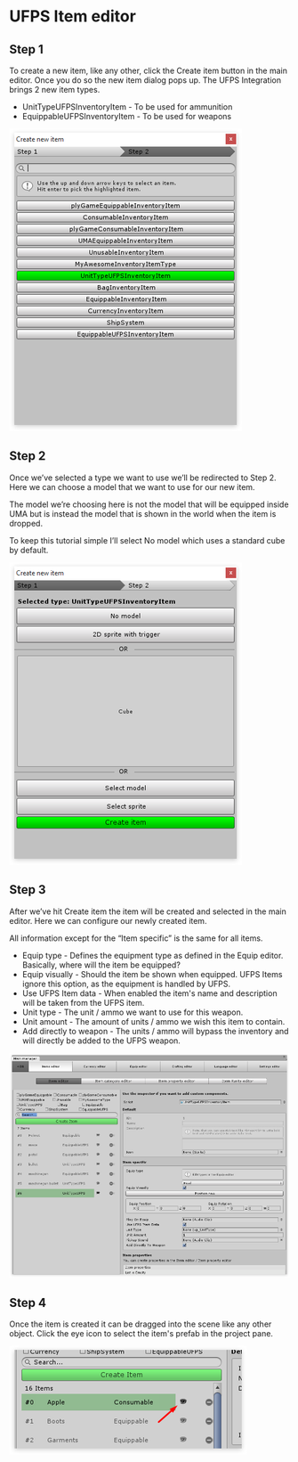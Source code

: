 # UFPS Item editor

## Step 1

To create a new item, like any other, click the Create item button in the main editor. Once you do so the new item dialog pops up. The UFPS Integration brings 2 new item types.

- UnitTypeUFPSInventoryItem - To be used for ammunition
- EquippableUFPSInventoryItem - To be used for weapons

![](Assets/CreateItemStep1.png)

## Step 2

Once we’ve selected a type we want to use we’ll be redirected to Step 2. Here we can choose a model that we want to use for our new item.

The model we’re choosing here is not the model that will be equipped inside UMA but is instead the model that is shown in the world when the item is dropped.

To keep this tutorial simple I’ll select No model which uses a standard cube by default.

![](Assets/CreateItemStep2.png)

## Step 3

After we’ve hit Create item the item will be created and selected in the main editor. Here we can configure our newly created item.

All information except for the “Item specific” is the same for all items.

-   Equip type - Defines the equipment type as defined in the Equip editor. Basically, where will the item be equipped?
-   Equip visually - Should the item be shown when equipped. UFPS Items ignore this option, as the equipment is handled by UFPS.
-   Use UFPS Item data - When enabled the item's name and description will be taken from the UFPS item.
-   Unit type - The unit / ammo we want to use for this weapon.
-   Unit amount - The amount of units / ammo we wish this item to contain.
-   Add directly to weapon - The units / ammo will bypass the inventory and will directly be added to the UFPS weapon.

![](Assets/CreateItemStep3.png)

## Step 4

Once the item is created it can be dragged into the scene like any other object. Click the eye icon to select the item's prefab in the project pane.

![](Assets/CreateItemStep4.png)